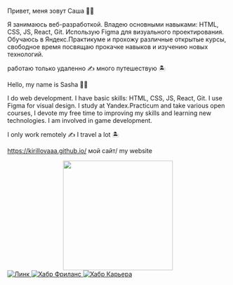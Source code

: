 Привет, меня зовут Саша ✌🏼

Я занимаюсь веб-разработкой. Владею основными навыками: HTML, CSS, JS, React, Git. Использую Figma для визуального проектирования. Обучаюсь в Яндекс.Практикуме и прохожу различные открытые курсы, свободное время посвящаю прокачке навыков и изучению новых технологий.

работаю только удаленно ✍️
много путешествую 🏝

Hello, my name is Sasha ✌🏼

I do web development. I have basic skills: HTML, CSS, JS, React, Git. I use Figma for visual design. I study at Yandex.Practicum and take various open courses, I devote my free time to improving my skills and learning new technologies. I am involved in game development.

I only work remotely ✍️
I travel a lot 🏝

https://kirillovaaa.github.io/ мой сайт/ my website 
 
<div id="header" align="center">
  <img src="https://media.giphy.com/media/llJTYkKUtwckB0s2yk/giphy.gif" width="250"/>
</div>

<div id="badges">
  <a href="https://www.linkedin.com/in/александра-кириллова-05732625b/">
    <img src="https://img.shields.io/badge/-LinkedIn-orange" alt="Линк"/>
  </a>
    <a href="https://freelance.habr.com/freelancers/kiri2lova/">
    <img src="https://img.shields.io/badge/-Хабр%20Фриланс-ff69b4" alt="Хабр Фриланс"/>
  </a>
      <a href="https://career.habr.com/kiri2lova">
    <img src="https://img.shields.io/badge/-Хабр%20Карьера-green" alt="Хабр Карьера"/>
  </a>
</div>


